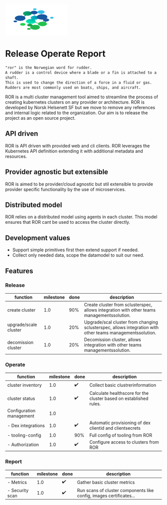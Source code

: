<img src="images/ror.svg" width="200" height="100" alt="ror logo">

# Release Operate Report

```
"ror" is the Norwegian word for rudder.
A rudder is a control device where a blade or a fin is attached to a shaft.
This is used to change the direction of a force in a fluid or gas.
Rudders are most commonly used on boats, ships, and aircraft.
```

ROR is a multi cluster management tool aimed to streamline the process of creating kubernetes clusters on any provider or architecture.
ROR is developed by Norsk Helsenett SF but we move to remove any references and internal logic related to the organization. Our aim is to release the project as an open source project.

## API driven

ROR is API driven with provided web and cli clients. ROR leverages the Kubernetes API definition extending it with additional metadata and resources.

## Provider agnostic but extensible

ROR is aimed to be provider/cloud agnostic but stil extensible to provide provider specific functionality by the use of microservices.

## Distributed model

ROR relies on a distributed model using agents in each cluster. This model ensures that ROR cant be used to access the cluster directly.

## Development values

-   Support simple primitives first then extend support if needed.
-   Collect only needed data, scope the datamodel to suit our need.

## Features

### Release

| function              | milestone | done | description                                                                                               |
| --------------------- | --------- | ---- | --------------------------------------------------------------------------------------------------------- |
| create cluster        | 1.0       | 90%  | Create cluster from sclusterspec, allows integration with other teams managementssolution.                |
| upgrade/scale cluster | 1.0       | 20%  | Upgrade/scal cluster from changing sclusterspec, allows integration with other teams managementssolution. |
| decomission cluster   | 1.0       | 20%  | Decomission cluster, allows integration with other teams managementssolution.                             |

### Operate

| function                 | milestone | done               | description                                                       |
| ------------------------ | --------- | ------------------ | ----------------------------------------------------------------- |
| cluster inventory        | 1.0       | :heavy_check_mark: | Collect basic clustrerinformation                                 |
| cluster status           | 1.0       | :heavy_check_mark: | Calculate healthscore for the cluster based on established rules. |
| Configuration management | 1.0       |                    |                                                                   |
| - Dex integrations       | 1.0       | :heavy_check_mark: | Automatic provisioning of dex clientid and clientsecrets          |
| - tooling-config         | 1.0       | 90%                | Full config of tooling from ROR                                   |
| - Authorization          | 1.0       | :heavy_check_mark: | Configure access to clusters from ROR                             |

### Report

| function        | milestone | done               | description                                                         |
| --------------- | --------- | ------------------ | ------------------------------------------------------------------- |
| - Metrics       | 1.0       | :heavy_check_mark: | Gather basic cluster metrics                                        |
| - Security scan | 1.0       | :heavy_check_mark: | Run scans of cluster components like config, images certificates... |
